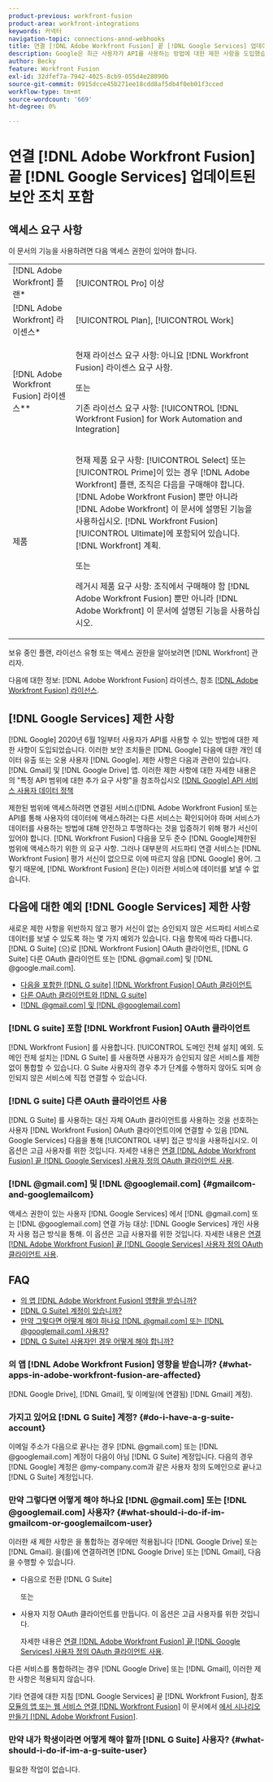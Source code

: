 ```yaml
---
product-previous: workfront-fusion
product-area: workfront-integrations
keywords: 커넥터
navigation-topic: connections-annd-webhooks
title: 연결 [!DNL Adobe Workfront Fusion] 끝 [!DNL Google Services] 업데이트된 보안 조치 포함
description: Google은 최근 사용자가 API를 사용하는 방법에 대한 제한 사항을 도입했습니다. 이 문서에서는 연결 방법에 대해 설명합니다 [!DNL Adobe Workfront Fusion] Google에 이러한 업데이트 보안 조치를 적용하십시오.
author: Becky
feature: Workfront Fusion
exl-id: 32dfef7a-7942-4025-8cb9-055d4e28090b
source-git-commit: 0915dcce45b271ee18cdd8af5db4f0eb01f3cced
workflow-type: tm+mt
source-wordcount: '669'
ht-degree: 0%

---
```


# 연결 [!DNL Adobe Workfront Fusion] 끝 [!DNL Google Services] 업데이트된 보안 조치 포함

## 액세스 요구 사항

이 문서의 기능을 사용하려면 다음 액세스 권한이 있어야 합니다.

<table style="table-layout:auto">
 <col> 
 <col> 
 <tbody> 
  <tr> 
   <td role="rowheader">[!DNL Adobe Workfront] 플랜*</td> 
   <td> <p>[!UICONTROL Pro] 이상</p> </td> 
  </tr> 
  <tr data-mc-conditions=""> 
   <td role="rowheader">[!DNL Adobe Workfront] 라이센스*</td> 
   <td> <p>[!UICONTROL Plan], [!UICONTROL Work]</p> </td> 
  </tr> 
  <tr> 
   <td role="rowheader">[!DNL Adobe Workfront Fusion] 라이센스**</td> 
   <td>
   <p>현재 라이선스 요구 사항: 아니요 [!DNL Workfront Fusion] 라이센스 요구 사항.</p>
   <p>또는</p>
   <p>기존 라이선스 요구 사항: [!UICONTROL [!DNL Workfront Fusion] for Work Automation and Integration] </p>
   </td> 
  </tr> 
  <tr> 
   <td role="rowheader">제품</td> 
   <td>
   <p>현재 제품 요구 사항: [!UICONTROL Select] 또는 [!UICONTROL Prime]이 있는 경우 [!DNL Adobe Workfront] 플랜, 조직은 다음을 구매해야 합니다. [!DNL Adobe Workfront Fusion] 뿐만 아니라 [!DNL Adobe Workfront] 이 문서에 설명된 기능을 사용하십시오. [!DNL Workfront Fusion] [!UICONTROL Ultimate]에 포함되어 있습니다. [!DNL Workfront] 계획.</p>
   <p>또는</p>
   <p>레거시 제품 요구 사항: 조직에서 구매해야 함 [!DNL Adobe Workfront Fusion] 뿐만 아니라 [!DNL Adobe Workfront] 이 문서에 설명된 기능을 사용하십시오.</p>
   </td> 
  </tr> 
 </tbody> 
</table>

보유 중인 플랜, 라이선스 유형 또는 액세스 권한을 알아보려면 [!DNL Workfront] 관리자.

다음에 대한 정보: [!DNL Adobe Workfront Fusion] 라이센스, 참조 [[!DNL Adobe Workfront Fusion] 라이선스](../../workfront-fusion/get-started/license-automation-vs-integration.md).

## [!DNL Google Services] 제한 사항

[!DNL Google] 2020년 6월 1일부터 사용자가 API를 사용할 수 있는 방법에 대한 제한 사항이 도입되었습니다. 이러한 보안 조치들은 [!DNL Google] 다음에 대한 개인 데이터 유출 또는 오용 사용자 [!DNL Google]. 제한 사항은 다음과 관련이 있습니다. [!DNL Gmail] 및 [!DNL Google Drive] 앱. 이러한 제한 사항에 대한 자세한 내용은 의 &quot;특정 API 범위에 대한 추가 요구 사항&quot;을 참조하십시오 [[!DNL Google] API 서비스 사용자 데이터 정책](https://developers.google.com/terms/api-services-user-data-policy#additional_requirements_for_specific_api_scopes)

제한된 범위에 액세스하려면 연결된 서비스([!DNL Adobe Workfront Fusion] 또는 API를 통해 사용자의 데이터에 액세스하려는 다른 서비스는 확인되어야 하며 서비스가 데이터를 사용하는 방법에 대해 안전하고 투명하다는 것을 입증하기 위해 평가 서신이 있어야 합니다. [!DNL Workfront Fusion] 다음을 모두 준수 [!DNL Google]제한된 범위에 액세스하기 위한 의 요구 사항. 그러나 대부분의 서드파티 연결 서비스는 [!DNL Workfront Fusion] 평가 서신이 없으므로 이에 따르지 않음 [!DNL Google] 용어. 그렇기 때문에, [!DNL Workfront Fusion] 은(는) 이러한 서비스에 데이터를 보낼 수 없습니다.

## 다음에 대한 예외 [!DNL Google Services] 제한 사항

새로운 제한 사항을 위반하지 않고 평가 서신이 없는 승인되지 않은 서드파티 서비스로 데이터를 보낼 수 있도록 하는 몇 가지 예외가 있습니다. 다음 항목에 따라 다릅니다. [!DNL G Suite] (으)로 [!DNL Workfront Fusion] OAuth 클라이언트, [!DNL G Suite] 다른 OAuth 클라이언트 또는 [!DNL @gmail.com] 및 [!DNL @google.mail.com].

* [다음을 포함한 [!DNL G suite] [!DNL Workfront Fusion] OAuth 클라이언트](#g-suite-with-workfront-fusion-oauth-client)
* [다른 OAuth 클라이언트와 [!DNL G suite]](#g-suite-with-another-oauth-client)
* [[!DNL @gmail.com] 및 [!DNL @googlemail.com]](#gmailcom-and-googlemailcom)

### [!DNL G suite] 포함 [!DNL Workfront Fusion] OAuth 클라이언트

[!DNL Workfront Fusion] 를 사용합니다. [!UICONTROL 도메인 전체 설치] 예외. 도메인 전체 설치는 [!DNL G Suite] 를 사용하면 사용자가 승인되지 않은 서비스를 제한 없이 통합할 수 있습니다. G Suite 사용자의 경우 추가 단계를 수행하지 않아도 되며 승인되지 않은 서비스에 직접 연결할 수 있습니다.

### [!DNL G suite] 다른 OAuth 클라이언트 사용

[!DNL G Suite] 를 사용하는 대신 자체 OAuth 클라이언트를 사용하는 것을 선호하는 사용자 [!DNL Workfront Fusion] OAuth 클라이언트이에 연결할 수 있음 [!DNL Google Services] 다음을 통해 [!UICONTROL 내부] 접근 방식을 사용하십시오. 이 옵션은 고급 사용자를 위한 것입니다. 자세한 내용은 [연결 [!DNL Adobe Workfront Fusion] 끝 [!DNL Google Services] 사용자 정의 OAuth 클라이언트 사용](../../workfront-fusion/connections/connect-fusion-to-google-using-oauth.md).

### [!DNL @gmail.com] 및 [!DNL @googlemail.com] {#gmailcom-and-googlemailcom}

액세스 권한이 있는 사용자 [!DNL Google Services] 에서 [!DNL @gmail.com] 또는 [!DNL @googlemail.com] 연결 가능 대상: [!DNL Google Services] 개인 사용자 사용 접근 방식을 통해. 이 옵션은 고급 사용자를 위한 것입니다. 자세한 내용은 [연결 [!DNL Adobe Workfront Fusion] 끝 [!DNL Google Services] 사용자 정의 OAuth 클라이언트 사용](../../workfront-fusion/connections/connect-fusion-to-google-using-oauth.md).

## FAQ

* [의 앱 [!DNL Adobe Workfront Fusion] 영향을 받습니까?](#what-apps-in-adobe-workfront-fusion-are-affected)
* [[!DNL G Suite] 계정이 있습니까?](#do-i-have-a-g-suite-account)
* [만약 그렇다면 어떻게 해야 하나요 [!DNL @gmail.com] 또는 [!DNL @googlemail.com] 사용자?](#what-should-i-do-if-im-gmailcom-or-googlemailcom-user)
* [[!DNL G Suite] 사용자인 경우 어떻게 해야 합니까?](#what-should-i-do-if-im-a-g-suite-user)

### 의 앱 [!DNL Adobe Workfront Fusion] 영향을 받습니까? {#what-apps-in-adobe-workfront-fusion-are-affected}

[!DNL Google Drive], [!DNL Gmail], 및 이메일(에 연결됨) [!DNL Gmail] 계정).

### 가지고 있어요 [!DNL G Suite] 계정? {#do-i-have-a-g-suite-account}

이메일 주소가 다음으로 끝나는 경우 [!DNL @gmail.com] 또는 [!DNL @googlemail.com] 계정이 다음이 아님 [!DNL G Suite] 계정입니다. 다음의 경우 [!DNL Google] 계정은 @my-company.com과 같은 사용자 정의 도메인으로 끝나고 [!DNL G Suite] 계정입니다.

### 만약 그렇다면 어떻게 해야 하나요 [!DNL @gmail.com] 또는 [!DNL @googlemail.com] 사용자? {#what-should-i-do-if-im-gmailcom-or-googlemailcom-user}

이러한 새 제한 사항은 을 통합하는 경우에만 적용됩니다 [!DNL Google Drive] 또는 [!DNL Gmail]. 을(를)에 연결하려면 [!DNL Google Drive] 또는 [!DNL Gmail], 다음을 수행할 수 있습니다.

* 다음으로 전환 [!DNL G Suite]

  또는

* 사용자 지정 OAuth 클라이언트를 만듭니다. 이 옵션은 고급 사용자를 위한 것입니다.

  자세한 내용은 [연결 [!DNL Adobe Workfront Fusion] 끝 [!DNL Google Services] 사용자 정의 OAuth 클라이언트 사용](../../workfront-fusion/connections/connect-fusion-to-google-using-oauth.md).

다른 서비스를 통합하려는 경우 [!DNL Google Drive] 또는 [!DNL Gmail], 이러한 제한 사항은 적용되지 않습니다.

기타 연결에 대한 지침 [!DNL Google Services] 끝 [!DNL Workfront Fusion], 참조 [모듈의 앱 또는 웹 서비스 연결 [!DNL Workfront Fusion]](../../workfront-fusion/scenarios/create-a-scenario.md#connect) 이 문서에서 [에서 시나리오 만들기 [!DNL Adobe Workfront Fusion]](../../workfront-fusion/scenarios/create-a-scenario.md).

### 만약 내가 학생이라면 어떻게 해야 할까 [!DNL G Suite] 사용자? {#what-should-i-do-if-im-a-g-suite-user}

필요한 작업이 없습니다.
